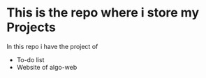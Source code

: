 # This is the repo where i store my Projects

In this repo i have the project of
- To-do list
- Website of algo-web